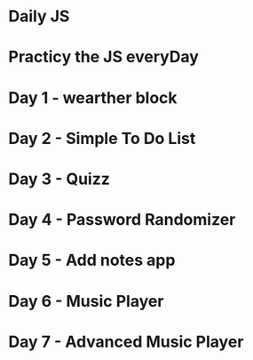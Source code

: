 # Daily JS
# Practicу the JS everyDay

# Day 1 - wearther block
# Day 2 - Simple To Do List
# Day 3 - Quizz
# Day 4 - Password Randomizer
# Day 5 - Add notes app
# Day 6 - Music Player
# Day 7 - Advanced Music Player
